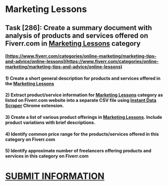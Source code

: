 # Marketing Lessons
## Task [286]: Create a summary document with analysis of products and services offered on Fiverr.com in [Marketing Lessons](https://www.fiverr.com/categories/online-marketing/marketing-tips-and-advice/online-lessons) category
#### [https://www.fiverr.com/categories/online-marketing/marketing-tips-and-advice/online-lessons](https://www.fiverr.com/categories/online-marketing/marketing-tips-and-advice/online-lessons)
#### 1) Create a short general description for products and services offered in the [Marketing Lessons](https://www.fiverr.com/categories/online-marketing/marketing-tips-and-advice/online-lessons)
#### 2) Extract product/service information for [Marketing Lessons](https://www.fiverr.com/categories/online-marketing/marketing-tips-and-advice/online-lessons) category as listed on Fiverr.com website into a separate CSV file using [Instant Data Scraper](https://chrome.google.com/webstore/detail/instant-data-scraper/ofaokhiedipichpaobibbnahnkdoiiah) Chrome extension.
#### 3) Create a list of various product offerings in [Marketing Lessons](https://www.fiverr.com/categories/online-marketing/marketing-tips-and-advice/online-lessons). Include product variations with brief descriptions.
#### 4) Identify common price range for the products/services offered in this category on Fiverr.com
#### 5) Identify approximate number of freelancers offering products and services in this category on Fiverr.com

# [SUBMIT INFORMATION](https://forms.office.com/r/8AEKjkLxKG)
